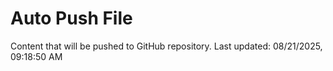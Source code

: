 # Auto Push File

Content that will be pushed to GitHub repository.
Last updated: 08/21/2025, 09:18:50 AM
